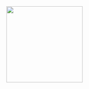 <div id="header" align="center">
  <img src="https://media.giphy.com/media/ia7kRlpGe3IFq/giphy.gif" width="200"/>
</div>
